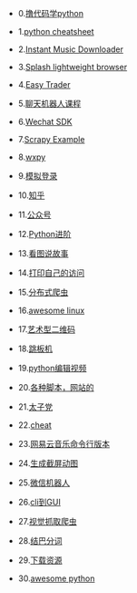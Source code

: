 - 0.[撸代码学python](https://github.com/xianhu/LearnPython)
- 1.[python cheatsheet](https://github.com/crazyguitar/pysheeet)
- 2.[Instant Music Downloader](https://github.com/yask123/Instant-Music-Downloader)
- 3.[Splash lightweight browser](https://github.com/scrapinghub/splash)
- 4.[Easy Trader](https://github.com/shidenggui/easytrader)
- 5.[聊天机器人课程](https://github.com/warmheartli/ChatBotCourse)
- 6.[Wechat SDK](https://github.com/jxtech/wechatpy/)
- 7.[Scrapy Example](https://github.com/geekan/scrapy-examples)
- 8.[wxpy](https://github.com/youfou/wxpy)
- 9.[模拟登录](https://github.com/xchaoinfo/fuck-login)
- 10.[知乎](https://github.com/egrcc/zhihu-python)

- 11.[公众号](https://github.com/whtsky/WeRoBotf)
- 12.[Python进阶](https://github.com/eastlakeside/interpy-zh)
- 13.[看图说故事](https://github.com/ryankiros/neural-storyteller)
- 14.[打印自己的访问](https://github.com/gurgeh/selfspy)
- 15.[分布式爬虫](https://github.com/gnemoug/distribute_crawler)
- 16.[awesome linux](https://github.com/VoLuong/Awesome-Linux-Software)
- 17.[艺术型二维码](https://github.com/sylnsfar/qrcode)
- 18.[跳板机](https://github.com/jumpserver/jumpserver)
- 19.[python编辑视频](https://github.com/Zulko/moviepy)
- 20.[各种脚本，网站的](https://github.com/PeterDing/iScript)

- 21.[太子党](https://github.com/programthink/zhao)
- 22.[cheat](https://github.com/chrisallenlane/cheat)
- 23.[网易云音乐命令行版本](https://github.com/darknessomi/musicbox)
- 24.[生成截屏动图](https://github.com/KeyboardFire/mkcast)
- 25.[微信机器人](https://github.com/littlecodersh/ItChat)
- 26.[cli到GUI](https://github.com/chriskiehl/Gooey)
- 27.[视觉抓取爬虫](https://github.com/scrapinghub/portia)
- 28.[结巴分词](https://github.com/fxsjy/jieba)
- 29.[下载资源](https://github.com/soimort/you-get)
- 30.[awesome python](https://github.com/vinta/awesome-python)

